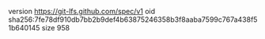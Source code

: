 version https://git-lfs.github.com/spec/v1
oid sha256:7fe78df910db7bb2b9def4b63875246358b3f8aaba7599c767a438f51b640145
size 958
